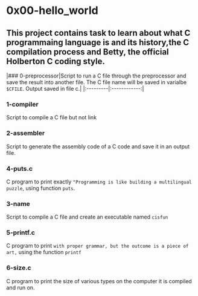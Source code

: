 # 0x00-hello_world
This project contains task to learn about what C programmaing language is and its history,the C compilation process and Betty, the official Holberton C coding style.
--------------------------------------------------------------------------------------

|### 0-preprocessor|Script to run a C file through the preprocessor and save the result into another file.
The C file name will be saved in varialbe `$CFILE`. Output saved in file c.|
|:---------|:------------:|
### 1-compiler
Script to compile a C file but not link
### 2-assembler
Script to generate the assembly code of a C code and save it in an output file.
### 4-puts.c
C program to print exactly `"Programming is like building a multilingual puzzle`, using function `puts`.
### 3-name
Script to compile a C file and create an executable named `cisfun`
### 5-printf.c
C program to print `with proper grammar, but the outcome is a piece of art,` using the function `printf`
### 6-size.c
C program to print the size of various types on the computer it is compiled and run on.

